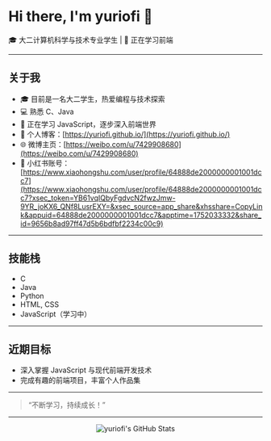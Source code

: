 # Hi there, I'm yuriofi 👋

🎓 大二计算机科学与技术专业学生 | 🌱 正在学习前端

---

## 关于我

- 🎓 目前是一名大二学生，热爱编程与技术探索
- 💻 熟悉 C、Java
- 🚀 正在学习 JavaScript，逐步深入前端世界
- 📝 个人博客：[https://yuriofi.github.io/](https://yuriofi.github.io/)
- 🌐 微博主页：[https://weibo.com/u/7429908680](https://weibo.com/u/7429908680)
- 📸 小红书账号：[https://www.xiaohongshu.com/user/profile/64888de2000000001001dcc7](https://www.xiaohongshu.com/user/profile/64888de2000000001001dcc7?xsec_token=YB61vqIQbyFgdvcN2fwzJmw-9YR_joKX6_QNf8LusrEXY=&xsec_source=app_share&xhsshare=CopyLink&appuid=64888de2000000001001dcc7&apptime=1752033332&share_id=9656b8ad97ff47d5b6bdfbf2234c00c9)

---

## 技能栈

- C
- Java
- Python
- HTML, CSS
- JavaScript（学习中）

---

## 近期目标

- 深入掌握 JavaScript 与现代前端开发技术
- 完成有趣的前端项目，丰富个人作品集

---

> “不断学习，持续成长！”

---

<div align="center">
  <img src="https://github-readme-stats.vercel.app/api?username=yuriofi&show_icons=true&theme=radical" alt="yuriofi's GitHub Stats"/>
</div>
